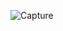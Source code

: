 ![Capture](https://user-images.githubusercontent.com/74122938/155906954-120bcad0-8194-4ceb-ae69-708ff227c7b0.JPG)
